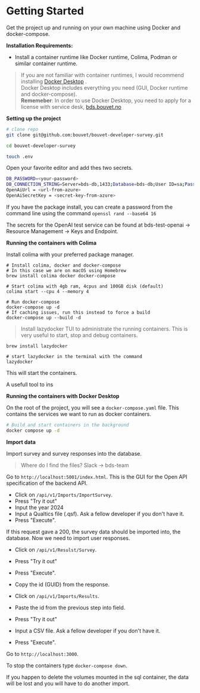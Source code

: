 # Getting Started

Get the project up and running on your own machine using Docker and docker-compose.

__Installation Requirements:__

- Install a container runtime like Docker runtime, Colima, Podman or similar container runtime.

> If you are not familiar with container runtimes, I would recommend installing [Docker Desktop](https://docs.docker.com/get-started/get-docker/) .</br>
> Docker Desktop includes everything you need (GUI, Docker runtime and docker-compose).</br>
> __Rememeber__: In order to use Docker Desktop, you need to apply for a license with service desk,
> [bds.bouvet.no](bds.bouvet.no)

__Setting up the project__
```bash
# clone repo
git clone git@github.com:bouvet/bouvet-developer-survey.git

cd bouvet-developer-survey

touch .env
```
Open your favorite editor and add thes two secrets.

```bash
DB_PASSWORD=<your-password>
DB_CONNECTION_STRING=Server=bds-db,1433;Database=bds-db;User ID=sa;Password=<your-password>;TrustServerCertificate=True;
OpenAiUrl = <url-from-azure>
OpenAiSecretKey = <secret-key-from-azure>
```
If you have the package install, you can create a password
from the command line using the command `openssl rand --base64 16`

The secrets for the OpenAI test service can be found at bds-test-openai -> Resource Management -> Keys and Endpoint.

__Running the containers with Colima__

Install colima with your preferred package manager.

```
# Install colima, docker and docker-compose
# In this case we are on macOS using Homebrew
brew install colima docker docker-compose

# Start colima with 4gb ram, 4cpus and 100GB disk (default)
colima start --cpu 4 --memory 4

# Run docker-compose
docker-compose up -d
# If caching issues, run this instead to force a build
docker-compose up --build -d
```

> Install lazydocker TUI to administrate the running containers.
> This is very useful to start, stop and debug containers.

```
brew install lazydocker

# start lazydocker in the terminal with the command
lazydocker
```

This will start the containers.

A usefull tool to ins

__Running the containers with Docker Desktop__

On the root of the project, you will see a `docker-compose.yaml` file.
This contains the services we want to run as docker containers.

```bash
# Build and start containers in the background
docker compose up -d

```
__Import data__

Import survey and survey responses into the database.

> Where do I find the files? Slack -> bds-team

Go to `http://localhost:5001/index.html`. This is the GUI for the
Open API specification of the backend API.

- Click on `/api/v1/Imports/ImportSurvey`.
- Press "Try it out"
- Input the year 2024
- Input a Qualtics file (.qsf). Ask a fellow developer if you don't have it.
- Press "Execute".

If this request gave a 200, the survey data should be imported into,
the database. Now we need to import user responses.

- Click on `/api/v1/Resulst/Survey`.
- Press "Try it out"
- Press "Execute".
- Copy the id (GUID) from the response.

- Click on `/api/v1/Imports/Results`.
- Paste the id from the previous step into field.
- Press "Try it out"
- Input a CSV file. Ask a fellow developer if you don't have it.
- Press "Execute".

Go to `http://localhost:3000`.

To stop the containers type `docker-compose down`.

If you happen to delete the volumes mounted in the sql container,
the data will be lost and you will have to do another import.
